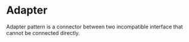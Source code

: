 # Adapter

Adapter pattern is a connector between two incompatible interface that cannot be connected directly.